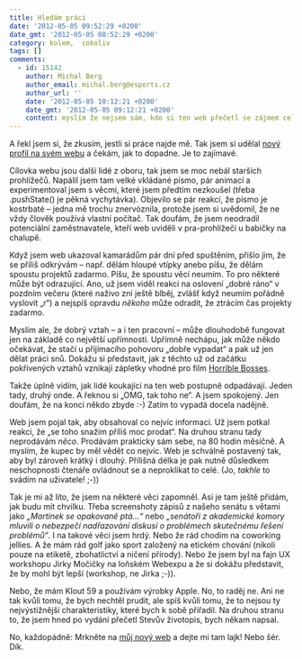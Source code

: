 ```yaml
---
title: Hledám práci
date: '2012-05-05 09:52:29 +0200'
date_gmt: '2012-05-05 08:52:29 +0200'
category: kolem,  cokoliv
tags: []
comments:
  - id: 15142
    author: Michal Berg
    author_email: michal.berg@esports.cz
    author_url: ''
    date: '2012-05-05 10:12:21 +0200'
    date_gmt: '2012-05-05 09:12:21 +0200'
    content: myslím že nejsem sám, kdo si ten web přečetl se zájmem celý, od začátku do konce. U kterých jiných webů se to člověku kdy zadaří?;)
---
```

<p>A řekl jsem si, že zkusím, jestli si práce najde mě. Tak jsem si udělal <a href="http://jan-martinek.com">nový profil na svém webu</a> a čekám, jak to dopadne. Je to zajímavé.</p>
<p>Cílovka webu jsou další lidé z oboru, tak jsem se moc nebál starších prohlížečů. Napálil jsem tam velké vkládané písmo, pár animací a experimentoval jsem s věcmi, které jsem předtím nezkoušel (třeba .pushState() je pěkná vychytávka). Objevilo se pár reakcí, že písmo je kostrbaté – jedna mě trochu znervóznila, protože jsem si uvědomil, že ne vždy člověk používá vlastní počítač. Tak doufám, že jsem neodradil potenciální zaměstnavatele, kteří web uviděli v pra-prohlížeči u babičky na chalupě.</p>
<p>Když jsem web ukazoval kamarádům pár dní před spuštěním, přišlo jim, že se příliš odkrývám – např. dělám hloupé vtípky anebo píšu, že dělám spoustu projektů zadarmo. Píšu, že spoustu věcí neumím. To pro některé může být odrazující. Ano, už jsem viděl reakci na oslovení „dobré ráno“ v pozdním večeru (které naživo zní ještě blběj, zvlášť když neumím pořádně vyslovit „r“) a nejspíš opravdu <em>někoho</em> může odradit, že ztrácím čas projekty zadarmo.</p>
<p>Myslím ale, že dobrý vztah – a i ten pracovní – může dlouhodobě fungovat jen na základě co největší upřímnosti. Upřímně nechápu, jak může někdo očekávat, že stačí u přijímacího pohovoru „dobře vypadat“ a pak už jen dělat práci snů. Dokážu si představit, jak z těchto už od začátku pokřivených vztahů vznikají zápletky vhodné pro film <a href="http://www.imdb.com/title/tt1499658/">Horrible Bosses</a>.</p>
<p>Takže úplně vidím, jak lidé koukající na ten web postupně odpadávají. Jeden tady, druhý onde. A řeknou si „OMG, tak toho ne“. A jsem spokojený. Jen doufám, že na konci někdo zbyde :-) Zatím to vypadá docela nadějně.</p>
<p>Web jsem pojal tak, aby obsahoval co nejvíc informací. Už jsem potkal reakci, že „se toho snažím příliš moc prodat“. Na druhou stranu tady neprodávám <em>něco</em>. Prodávám prakticky sám sebe, na 80 hodin měsíčně. A myslím, že kupec by měl vědět co nejvíc. Web je schválně postavený tak, aby byl zároveň krátký i dlouhý. Přílišná délka je pak nutně důsledkem neschopnosti čtenáře ovládnout se a neproklikat to celé. (Jo, <em>takhle</em> to svádím na uživatele! ;-))</p>
<p>Tak je mi až líto, že jsem na některé věci zapomněl. Asi je tam ještě přidám, jak budu mít chvilku. Třeba screenshoty zápisů z našeho senátu s větami jako <em>„Martinek se opakovaně ptá...“</em> nebo <em>„senátoři z akademické komory mluvili o nebezpečí nadřazování diskusí o problémech skutečnému řešení problémů“</em>. I na takové věci jsem hrdý. Nebo že rád chodím na coworking jellies. A že mám rád golf jako sport založený na etickém chování (nikoli pouze na etiketě, zbohatlictví a ničení přírody). Nebo že jsem byl na fajn UX workshopu Jirky Močičky na loňském Webexpu a že si dokážu představit, že by mohl být lepší (workshop, ne Jirka ;-)).</p>
<p>Nebo, že mám Klout 59 a používám výrobky Apple. No, to raděj ne. Ani ne tak kvůli tomu, že bych nechtěl prudit, ale spíš kvůli tomu, že to nejsou ty nejvýstižnější charakteristiky, které bych k sobě přiřadil. Na druhou stranu to, že jsem hned po vydání přečetl Stevův životopis, bych někam napsal.</p>
<p>No, každopádně: Mrkněte na <a href="http://jan-martinek.com">můj nový web</a> a dejte mi tam lajk! Nebo šér. Dík.</p>
